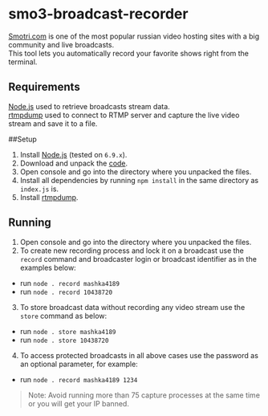 # smo3-broadcast-recorder

[Smоtri.cоm](https://href.li/?http://ujeb.se/TVkzK) is one of the most popular russian video hosting sites with a big community and live broadcasts.
<br />
This tool lets you automatically record your favorite shows right from the terminal.

## Requirements
[Node.js](https://nodejs.org/) used to retrieve broadcasts stream data.
<br/>
[rtmpdump](https://rtmpdump.mplayerhq.hu/) used to connect to RTMP server and capture the live video stream and save it to a file.

##Setup
1. Install [Node.js](https://nodejs.org/en/download/) (tested on `6.9.x`).
2. Download and unpack the [code](https://github.com/greg-dev/smo3-bcast-recorder/archive/master.zip).
3. Open console and go into the directory where you unpacked the files.
4. Install all dependencies by running `npm install` in the same directory as `index.js` is.
5. Install [rtmpdump](http://rtmpdump.mplayerhq.hu/).

## Running
1. Open console and go into the directory where you unpacked the files.
2. To create new recording process and lock it on a broadcast use the `record` command 
and broadcaster login or broadcast identifier as in the examples below:
 * run `node . record mashka4189`
 * run `node . record 10438720`
3. To store broadcast data without recording any video stream use the `store` command as below:
 * run `node . store mashka4189`
 * run `node . store 10438720`
4. To access protected broadcasts in all above cases use the password as an optional parameter, for example:
 * run `node . record mashka4189 1234`

>Note: Avoid running more than 75 capture processes at the same time or you will get your IP banned.
